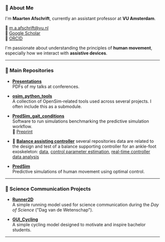 <!--
**MaartenAfschrift/MaartenAfschrift** is a ✨ _special_ ✨ repository because its `README.md` (this file) appears on your GitHub profile.
-->

### 👋 About Me

I'm **Maarten Afschrift**, currently an assistant professor at **VU Amsterdam**.

📧 m.a.afschrift@vu.nl  
🔬 [Google Scholar](https://scholar.google.com/citations?user=FtnuwWQAAAAJ&hl=en)  
🧾 [ORCID](https://orcid.org/0000-0002-9120-7925)

I'm passionate about understanding the principles of **human movement**, especially how we interact with **assistive devices**.

---

### 🔧 Main Repositories

- [**Presentations**](https://github.com/MaartenAfschrift/Presentations)  
  PDFs of my talks at conferences.

- [**osim_python_tools**](https://github.com/MaartenAfschrift/osim_python_tools)  
  A collection of OpenSim-related tools used across several projects. I often include this as a submodule.

- [**PredSim_gait_conditions**](https://github.com/MaartenAfschrift/PredSim_gait_conditions)  
  Software to run simulations benchmarking the predictive simulation workflow.  
  📄 [Preprint](https://doi.org/10.1101/2024.12.12.628124)
  
- 📄 [**Balance assisting controller**](https://jneuroengrehab.biomedcentral.com/articles/10.1186/s12984-023-01205-9) several repositories data are related to the design and test of a balance supporting controller for an ankle-foot exoskeleton: [data](https://doi.org/10.17605/OSF.IO/EKRQJ), [control parameter estimation](https://github.com/MaartenAfschrift/GeyerAnkle_ParamEstimation.git), [real-time controller](https://github.com/MaartenAfschrift/GeyerAnkle_Simulink) [data analysis](https://github.com/MaartenAfschrift/NMC_Ankle_PostProcessing)



- [**PredSim**](https://github.com/KULeuvenNeuromechanics/PredSim)  
  Predictive simulations of human movement using optimal control.

---

### 🧠 Science Communication Projects

- [**Runner2D**](https://github.com/MaartenAfschrift/Runner2D)  
  A simple running model used for science communication during the *Day of Science* ("Dag van de Wetenschap").

- [**GUI_Cycling**](https://github.com/MaartenAfschrift/GUI_Cycling)  
  A simple cycling model designed to motivate and inspire bachelor students.

---
